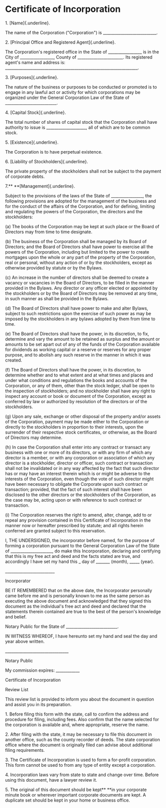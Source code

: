 # Certificate of Incorporation

1\. [Name]{.underline}.

The name of the Corporation ("Corporation") is
\_\_\_\_\_\_\_\_\_\_\_\_\_\_\_\_\_\_\_\_\_\_\_\_\_\_\_.

2\. [Principal Office and Registered Agent]{.underline}.

The Corporation's registered office in the State of
\_\_\_\_\_\_\_\_\_\_\_\_\_\_\_\_\_ is in the City of
\_\_\_\_\_\_\_\_\_\_\_\_\_\_\_\_\_, County of
\_\_\_\_\_\_\_\_\_\_\_\_\_\_\_\_\_\_\_\_\_\_\_. Its registered agent's
name and address is:
\_\_\_\_\_\_\_\_\_\_\_\_\_\_\_\_\_\_\_\_\_\_\_\_\_\_\_\_\_\_\_\_\_\_\_\_\_\_\_\_\_\_\_\_\_\_\_\_\_\_\_\_\_\_\_\_\_\_\_\_\_\_\_\_\_\_\_.

3\. [Purposes]{.underline}.

The nature of the business or purposes to be conducted or promoted is to
engage in any lawful act or activity for which corporations may be
organized under the General Corporation Law of the State of
\_\_\_\_\_\_\_\_\_\_\_\_\_\_\_\_\_\_\_\_\_\_\_\_\_\_.

4\. [Capital Stock]{.underline}.

The total number of shares of capital stock that the Corporation shall
have authority to issue is \_\_\_\_\_\_\_\_\_\_\_\_\_\_\_\_\_\_\_\_, all
of which are to be common stock.

5\. [Existence]{.underline}.

The Corporation is to have perpetual existence.

6\. [Liability of Stockholders]{.underline}.

The private property of the stockholders shall not be subject to the
payment of corporate debts.

7.** **[Management]{.underline}.

Subject to the provisions of the laws of the State of
\_\_\_\_\_\_\_\_\_\_\_\_\_\_\_\_, the following provisions are adopted
for the management of the business and for the conduct of the affairs of
the Corporation, and for defining, limiting and regulating the powers of
the Corporation, the directors and the stockholders:

\(a\) The books of the Corporation may be kept at such place or the
Board of Directors may from time to time designate.

\(b\) The business of the Corporation shall be managed by its Board of
Directors; and the Board of Directors shall have power to exercise all
the powers of the Corporation, including but limited to the power to
create mortgages upon the whole or any part of the property of the
Corporation, real or personal, without any action of or by the
stockholders, except as otherwise provided by statute or by the Bylaws.

\(c\) An increase in the number of directors shall be deemed to create a
vacancy or vacancies in the Board of Directors, to be filled in the
manner provided in the Bylaws. Any director or any officer elected or
appointed by the stockholders or by the Board of Directors may be
removed at any time, in such manner as shall be provided in the Bylaws.

\(d\) The Board of Directors shall have power to make and alter Bylaws,
subject to such restrictions upon the exercise of such power as may be
imposed by the stockholders in any bylaws adopted by them from time to
time.

\(e\) The Board of Directors shall have the power, in its discretion, to
fix, determine and vary the amount to be retained as surplus and the
amount or amounts to be set apart out of any of the funds of the
Corporation available for dividends as working capital or a reserve or
reserves for any proper purpose, and to abolish any such reserve in the
manner in which it was created.

\(f\) The Board of Directors shall have the power, in its discretion, to
determine whether and to what extent and at what times and places and
under what conditions and regulations the books and accounts of the
Corporation, or any of them, other than the stock ledger, shall be open
to the inspection of stockholders; and no stockholder shall have any
right to inspect any account or book or document of the Corporation,
except as conferred by law or authorized by resolution of the directors
or of the stockholders.

\(g\) Upon any sale, exchange or other disposal of the property and/or
assets of the Corporation, payment may be made either to the Corporation
or directly to the stockholders in proportion to their interests, upon
the surrender of their respective stock certificates, or otherwise, as
the Board of Directors may determine.

\(h\) In case the Corporation shall enter into any contract or transact
any business with one or more of its directors, or with any firm of
which any director is a member, or with any corporation or association
of which any director is a stockholder, director or officer, such
contract or transaction shall not be invalidated or in any way affected
by the fact that such director has or may have an interest therein which
is or might be adverse to the interests of the Corporation, even though
the vote of such director might have been necessary to obligate the
Corporate upon such contract or transaction; provided, that the fact of
such interest shall have been disclosed to the other directors or the
stockholders of the Corporation, as the case may be, acting upon or with
reference to such contract or transaction.

\(i\) The Corporation reserves the right to amend, alter, change, add to
or repeal any provision contained in this Certificate of Incorporation
in the manner now or hereafter prescribed by statute; and all rights
herein conferred are granted subject to this reservation.

I, THE UNDERSIGNED, the incorporator before named, for the purpose of
forming a corporation pursuant to the General Corporation Law of the
State of \_\_\_\_\_\_\_\_\_\_\_\_\_\_\_\_\_\_\_\_\_, do make this
Incorporation, declaring and certifying that this is my free act and
deed and the facts stated are true, and accordingly I have set my hand
this \_ day of \_\_\_\_\_\_\_ (month), \_\_\_\_\_ (year).

\_\_\_\_\_\_\_\_\_\_\_\_\_\_\_\_\_\_\_\_\_\_\_\_\_

Incorporator

BE IT REMEMBERED that on the above date, the Incorporator personally
came before me and is personally known to me as the same person as
executing the above document and acknowledged that they signed this
document as the individual's free act and deed and declared that the
statements therein contained are true to the best of the person's
knowledge and belief.

Notary Public for the State of
\_\_\_\_\_\_\_\_\_\_\_\_\_\_\_\_\_\_\_\_\_\_\_\_\_\_.

IN WITNESS WHEREOF, I have hereunto set my hand and seal the day and
year above written.

\_\_\_\_\_\_\_\_\_\_\_\_\_\_\_\_\_\_\_\_\_\_\_\_\_\_\_\_\_\_\_\_

Notary Public

My commission expires: \_\_\_\_\_\_\_\_\_\_\_\_

Certificate of Incorporation

Review List

This review list is provided to inform you about the document in
question and assist you in its preparation.

1\. Before filing this form with the state, call to confirm the address
and procedure for filing, including fees. Also confirm that the name
selected for the corporation is available and, where appropriate,
reserve the name.

2\. After filing with the state, it may be necessary to file this
document in another office, such as the county recorder of deeds. The
state corporation office where the document is originally filed can
advise about additional filing requirements.

3\. The Certificate of Incorporation is used to form a for-profit
corporation. This form cannot be used to from any type of entity except
a corporation.

4\. Incorporation laws vary from state to state and change over time.
Before using this document, have a lawyer review it.

5\. The original of this document should be kept** **in your corporate
minute book or wherever important corporate documents are kept. A
duplicate set should be kept in your home or business office.
